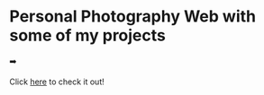 # Personal Photography Web with some of my projects
➡️ <p>Click <a href="https://airin181.github.io/07_web-personal/">here</a> to check it out!</p>
